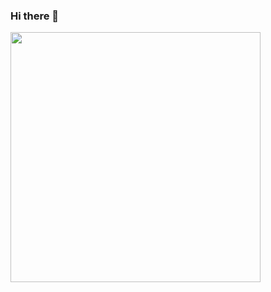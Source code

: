 ### Hi there 👋

<!--
**g-barbosa/g-barbosa** is a ✨ _special_ ✨ repository because its `README.md` (this file) appears on your GitHub profile.

Here are some ideas to get you started:

- 🔭 I’m currently working on ...
- 🌱 I’m currently learning ...
- 👯 I’m looking to collaborate on ...
- 🤔 I’m looking for help with ...
- 💬 Ask me about ...
- 📫 How to reach me: giovanne.bbarbosa@gmail.com
- 😄 Pronouns: ...
- ⚡ Fun fact: ...
-->
<img width="400px" align="left" src="https://github-readme-stats.vercel.app/api/top-langs/?username=g-barbosa&hide=html&layout=compact&theme=buefy" />
